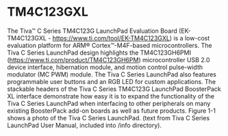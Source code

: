 # TM4C123GXL

The Tiva™ C Series TM4C123G LaunchPad Evaluation Board (EK-TM4C123GXL - https://www.ti.com/tool/EK-TM4C123GXL) is a low-cost evaluation platform for ARM® Cortex™-M4F-based microcontrollers. The Tiva C Series LaunchPad design highlights the TM4C123GH6PMI (https://www.ti.com/product/TM4C123GH6PM) microcontroller USB 2.0 device interface, hibernation module, and motion control pulse-width modulator (MC PWM) module. The Tiva C Series LaunchPad also features programmable user buttons and an RGB LED for custom applications. The stackable headers of the Tiva C Series TM4C123G LaunchPad BoosterPack XL interface demonstrate how easy it is to expand the functionality of the Tiva C Series LaunchPad when interfacing to other peripherals on many existing BoosterPack add-on boards as well as future products. Figure 1-1 shows a photo of the Tiva C Series LaunchPad. (text from Tiva C Series LaunchPad User Manual, included into /info directory).
